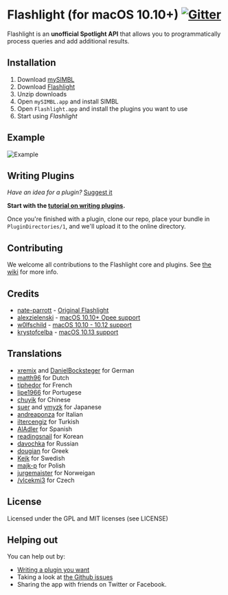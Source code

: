 Flashlight (for macOS 10.10+) [![Gitter](https://badges.gitter.im/Join%20Chat.svg)](https://gitter.im/nate-parrott/Flashlight?utm_source=badge&utm_medium=badge&utm_campaign=pr-badge&utm_content=badge)
==========

Flashlight is an **unofficial Spotlight API** that allows you to programmatically process queries and add additional results.

Installation
------------

1. Download [mySIMBL](https://github.com/w0lfschild/app_updates/raw/master/mySIMBL/mySIMBL_master.zip)
2. Download [Flashlight](https://github.com/w0lfschild/app_updates/raw/master/Flashlight/Flashlight_master.zip)
3. Unzip downloads
4. Open `mySIMBL.app` and install SIMBL
5. Open `Flashlight.app` and install the plugins you want to use
5. Start using _Flashlight_

Example
-------

![Example](https://raw.github.com/nate-parrott/flashlight/master/Image.png)

Writing Plugins
---------------

_Have an idea for a plugin?_ [Suggest it](http://flashlight.nateparrott.com/ideas)

**Start with the [tutorial on writing plugins](https://github.com/nate-parrott/Flashlight/wiki/Creating-a-Plugin).**

Once you're finished with a plugin, clone our repo, place your bundle in `PluginDirectories/1`, and we'll upload it to the online directory.

Contributing
------------

We welcome all contributions to the Flashlight core and plugins. See [the wiki](https://github.com/nate-parrott/Flashlight/wiki/Contributing-to-Flashlight-and-Plugins) for more info.

Credits
-------

- [nate-parrott](https://github.com/nate-parrott) - [Original Flashlight](https://github.com/nate-parrott/Flashlight)
- [alexzielenski](https://github.com/alexzielenski) - [macOS 10.10+ Opee support](https://github.com/alexzielenski/Flashlight)
- [w0lfschild](https://github.com/w0lfschild) - [macOS 10.10 - 10.12 support](https://github.com/w0lfschild/Flashlight)    
- [krystofcelba](https://github.com/krystofcelba) - [macOS 10.13 support](https://github.com/w0lfschild/Flashlight)


Translations
------------

- [xremix](http://github.com/xremix) and [DanielBocksteger](http://github.com/DanielBocksteger) for German
- [matth96](http://github.com/matth96) for Dutch
- [tiphedor](http://github.com/tiphedor) for French
- [lipe1966](http://github.com/lipe1966) for Portugese
- [chuyik](http://github.com/chuyik) for Chinese
- [suer](http://github.com/suer) and [ymyzk](http://github.com/ymyzk) for Japanese
- [andreaponza](http://github.com/andreaponza) for Italian
- [iltercengiz](http://github.com/iltercengiz) for Turkish
- [AlAdler](http://github.com/AlAdler) for Spanish
- [readingsnail](http://github.com/readingsnail) for Korean
- [davochka](http://github.com/davochka) for Russian
- [dougian](http://github.com/dougian) for Greek
- [Kejk](http://github.com/kejk) for Swedish
- [majk-p](https://github.com/majk-p) for Polish
- [jurgemaister](https://github.com/jurgemaister) for Norweigan
- [/vlcekmi3](https://github.com/vlcekmi3) for Czech

License
--------

Licensed under the GPL and MIT licenses (see LICENSE)

Helping out
-----------

You can help out by:
- [Writing a plugin you want](https://github.com/nate-parrott/Flashlight/wiki/Creating-a-Plugin)
- Taking a look at [the Github issues](https://github.com/nate-parrott/Flashlight/issues)
- Sharing the app with friends on Twitter or Facebook.

